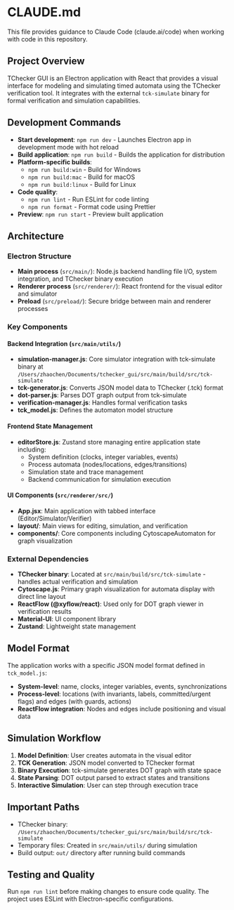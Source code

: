 # CLAUDE.md

This file provides guidance to Claude Code (claude.ai/code) when working with code in this repository.

## Project Overview

TChecker GUI is an Electron application with React that provides a visual interface for modeling and simulating timed automata using the TChecker verification tool. It integrates with the external `tck-simulate` binary for formal verification and simulation capabilities.

## Development Commands

- **Start development**: `npm run dev` - Launches Electron app in development mode with hot reload
- **Build application**: `npm run build` - Builds the application for distribution
- **Platform-specific builds**:
  - `npm run build:win` - Build for Windows
  - `npm run build:mac` - Build for macOS  
  - `npm run build:linux` - Build for Linux
- **Code quality**:
  - `npm run lint` - Run ESLint for code linting
  - `npm run format` - Format code using Prettier
- **Preview**: `npm run start` - Preview built application

## Architecture

### Electron Structure
- **Main process** (`src/main/`): Node.js backend handling file I/O, system integration, and TChecker binary execution
- **Renderer process** (`src/renderer/`): React frontend for the visual editor and simulator
- **Preload** (`src/preload/`): Secure bridge between main and renderer processes

### Key Components

#### Backend Integration (`src/main/utils/`)
- **simulation-manager.js**: Core simulator integration with tck-simulate binary at `/Users/zhaochen/Documents/tchecker_gui/src/main/build/src/tck-simulate`
- **tck-generator.js**: Converts JSON model data to TChecker (.tck) format
- **dot-parser.js**: Parses DOT graph output from tck-simulate
- **verification-manager.js**: Handles formal verification tasks
- **tck_model.js**: Defines the automaton model structure

#### Frontend State Management
- **editorStore.js**: Zustand store managing entire application state including:
  - System definition (clocks, integer variables, events)
  - Process automata (nodes/locations, edges/transitions)
  - Simulation state and trace management
  - Backend communication for simulation execution

#### UI Components (`src/renderer/src/`)
- **App.jsx**: Main application with tabbed interface (Editor/Simulator/Verifier)
- **layout/**: Main views for editing, simulation, and verification
- **components/**: Core components including CytoscapeAutomaton for graph visualization

### External Dependencies
- **TChecker binary**: Located at `src/main/build/src/tck-simulate` - handles actual verification and simulation
- **Cytoscape.js**: Primary graph visualization for automata display with direct line layout
- **ReactFlow (@xyflow/react)**: Used only for DOT graph viewer in verification results
- **Material-UI**: UI component library
- **Zustand**: Lightweight state management

## Model Format

The application works with a specific JSON model format defined in `tck_model.js`:
- **System-level**: name, clocks, integer variables, events, synchronizations
- **Process-level**: locations (with invariants, labels, committed/urgent flags) and edges (with guards, actions)
- **ReactFlow integration**: Nodes and edges include positioning and visual data

## Simulation Workflow

1. **Model Definition**: User creates automata in the visual editor
2. **TCK Generation**: JSON model converted to TChecker format
3. **Binary Execution**: tck-simulate generates DOT graph with state space
4. **State Parsing**: DOT output parsed to extract states and transitions
5. **Interactive Simulation**: User can step through execution trace

## Important Paths

- TChecker binary: `/Users/zhaochen/Documents/tchecker_gui/src/main/build/src/tck-simulate`
- Temporary files: Created in `src/main/utils/` during simulation
- Build output: `out/` directory after running build commands

## Testing and Quality

Run `npm run lint` before making changes to ensure code quality. The project uses ESLint with Electron-specific configurations.